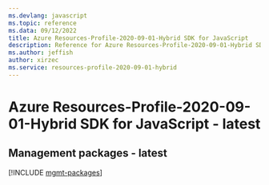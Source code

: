 ```yaml
---
ms.devlang: javascript
ms.topic: reference
ms.data: 09/12/2022
title: Azure Resources-Profile-2020-09-01-Hybrid SDK for JavaScript
description: Reference for Azure Resources-Profile-2020-09-01-Hybrid SDK for JavaScript
ms.author: jeffish
author: xirzec
ms.service: resources-profile-2020-09-01-hybrid
---
```

# Azure Resources-Profile-2020-09-01-Hybrid SDK for JavaScript - latest

## Management packages - latest
[!INCLUDE [mgmt-packages](resources-profile-2020-09-01-hybrid-mgmt-index.md)]